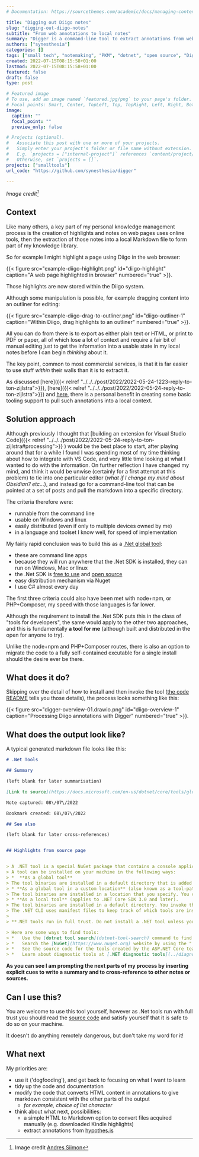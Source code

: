 ```yaml
---
# Documentation: https://sourcethemes.com/academic/docs/managing-content/

title: "Digging out Diigo notes"
slug: "digging-out-diigo-notes"
subtitle: "From web annotations to local notes"
summary: "Digger is a command-line tool to extract annotations from web-based services into local Markdown notes"
authors: ["synesthesia"]
categories: []
tags: ["small tech", "notemaking", "PKM", "dotnet", "open source", "Digger", "diigo"]
created: 2022-07-15T08:15:58+01:00
lastmod: 2022-07-15T08:15:58+01:00
featured: false
draft: false
type: post

# Featured image
# To use, add an image named `featured.jpg/png` to your page's folder.
# Focal points: Smart, Center, TopLeft, Top, TopRight, Left, Right, BottomLeft, Bottom, BottomRight.
image:
  caption: ""
  focal_point: ""
  preview_only: false

# Projects (optional).
#   Associate this post with one or more of your projects.
#   Simply enter your project's folder or file name without extension.
#   E.g. `projects = ["internal-project"]` references `content/project/deep-learning/index.md`.
#   Otherwise, set `projects = []`.
projects: ["smalltools"]
url_code: "https://github.com/synesthesia/digger"

---
```

_Image credit[^1]_

## Context

Like many others, a key part of my personal knowledge management process is 
the creation of highlights and notes on web pages uses online tools, then the extraction of those notes 
into a local Markdown file to form part of my knowledge library.

So for example I might highlight a page using Diigo in the web browser:

{{< figure src="example-diigo-highlight.png" id="diigo-highlight" caption="A web page highlighted in browser" numbered="true" >}}.

Those highlights are now stored within the Diigo system.

Although some manipulation is possible, for example dragging content into an outliner for editing:

{{< figure src="example-diigo-drag-to-outliner.png" id="diigo-outliner-1" caption="Within Diigo, drag highlights to an outliner" numbered="true" >}}.

All you can do from there is to export as either plain text or HTML, or print to PDF or paper, all of which 
lose a lot of context and require a fair bit of manual editing just to get the information into a usable state 
in my local notes before I can begin _thinking_ about it.

The key point, common to most commercial services, is that it is far easier to use stuff _within_ their walls than it is to extract it.

As discussed [here]({{< relref "../../../post/2022/2022-05-24-1223-reply-to-ton-zijlstra">}}), [here]({{< relref "../../../post/2022/2022-05-24-reply-to-ton-zijlstra">}}) and [here](https://www.zylstra.org/blog/2022/05/clipping-articles-from-feed-reader-to-obsidian/), there is a personal benefit in creating some basic tooling support to pull such annotations into a local context.

## Solution approach

Although previously I thought that [building an extension for Visual Studio Code]({{< relref "../../../post/2022/2022-05-24-reply-to-ton-zijlstra#processing">}} ) would be the best place to start, after playing around that for a while I found I was spending most of my time thinking about how to integrate with VS Code, and very little time looking at what I wanted to do with the information. On further reflection I have changed my mind, and think it would be unwise (certainly for a first attempt at this problem) to tie into one particular editor (_what if I change my mind about Obsidian? etc..._), and instead go for a command-line tool that can be pointed at a set of posts and pull the markdown into a specific directory.

The criteria therefore were:

- runnable from the command line
- usable on Windows and linux
- easily distributed (even if only to multiple devices owned by me)
- in a language and toolset I know well, for speed of implementation

My fairly rapid conclusion was to build this as a [.Net global tool](https://docs.microsoft.com/en-us/dotnet/core/tools/global-tools):

- these are command line apps
- because they will run anywhere that the .Net SDK is installed, they can run on Windows, Mac or linux
- the .Net SDK is [free to use](https://dotnet.microsoft.com/en-us/platform/free) and [open source](https://dotnet.microsoft.com/en-us/platform/open-source)
- easy distribution mechanism via Nuget
- I use C# almost every day

The first three criteria could also have been met with node+npm, or PHP+Composer, my speed with those languages is far lower.

Although the requirement to install the .Net SDK puts this in the class of "tools for developers", the same would apply to the other two approaches, 
and this is fundamentally **a tool for me** (although built and distributed in the open for anyone to try).

Unlike the node+npm and PHP+Composer routes, there is also an option to migrate the code to a fully self-contained excutable for a single install should the desire ever be there.


## What does it do?

Skipping over the detail of how to install and then invoke the tool ([the code README](https://github.com/synesthesia/digger/blob/master/README.md) tells you those details), the process looks something like this:


{{< figure src="digger-overview-01.drawio.png" id="diigo-overview-1" caption="Processing Diigo annotations with Digger" numbered="true" >}}.


## What does the output look like?

A typical generated markdown file looks like this:

```markdown
# .Net Tools

## Summary

(left blank for later summarisation)

[Link to source](https://docs.microsoft.com/en-us/dotnet/core/tools/global-tools)

Note captured: 08\/07\/2022

Bookmark created: 08\/07\/2022

## See also

(left blank for later cross-references)


## Highlights from source page


> A .NET tool is a special NuGet package that contains a console application.
> A tool can be installed on your machine in the following ways:  
> *  **As a global tool**
> The tool binaries are installed in a default directory that is added to the PATH environment variable. You can invoke the tool from any directory on the machine without specifying its location. One version of a tool is used for all directories on the machine.  
> * **As a global tool in a custom location** (also known as a tool-path tool).  
> The tool binaries are installed in a location that you specify. You can invoke the tool from the installation directory or by providing the directory with the command name or by adding the directory to the PATH environment variable. One version of a tool is used for all directories on the machine.  
> * **As a local tool** (applies to .NET Core SDK 3.0 and later).  
> The tool binaries are installed in a default directory. You invoke the tool from the installation directory or any of its subdirectories. Different directories can use different versions of the same tool.  
> The .NET CLI uses manifest files to keep track of which tools are installed as local to a directory. When the manifest file is saved in the root directory of a source code repository, a contributor can clone the repository and invoke a single .NET CLI command that installs all of the tools listed in the manifest files.
> 
> **.NET tools run in full trust. Do not install a .NET tool unless you trust the author.**

> Here are some ways to find tools:  
> *   Use the [dotnet tool search](dotnet-tool-search) command to find a tool that is published to NuGet.org.  
> *   Search the [NuGet](https://www.nuget.org) website by using the ".NET tool" package type filter. For more information, see [Finding and choosing packages](/en-us/nuget/consume-packages/finding-and-choosing-packages).  
> *   See the source code for the tools created by the ASP.NET Core team in the [Tools directory of the dotnet/aspnetcore GitHub repository](https://github.com/dotnet/aspnetcore/tree/main/src/Tools).  
> *   Learn about diagnostic tools at [.NET diagnostic tools](../diagnostics/#net-core-diagnostic-global-tools).

```

**As you can see I am prompting the next parts of my process by inserting explicit cues to write a summary and to cross-reference to other notes or sources.**

## Can I use this?

You are welcome to use this tool yourself, however as .Net tools run with full trust you should read the [source code](https://github.com/synesthesia/digger) and satisfy yourself that it is safe to do so on your machine. 

It doesn't do anything remotely dangerous, but don't take my word for it!

## What next

My priorities are:

- use it ('dogfooding'), and get back to focusing on what I want to learn
- tidy up the code and documentation
- modify the code that converts HTML content in annotations to give markdown consistent with the other parts of the output
  - _for example, choice of list character_
- think about what next, possibilities:
  - a simple HTML to Markdown option to convert files acquired manually (e.g. downloaded Kindle highlights)
  - extract annotations from [hypothes.is](https://web.hypothes.is/)


[^1]: Image credit [Andres Siimon](https://unsplash.com/@johnmcclane?utm_source=unsplash&utm_medium=referral&utm_content=creditCopyText)
